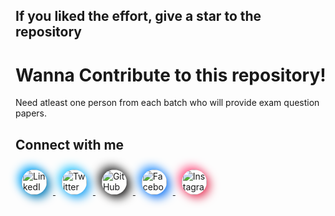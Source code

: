 ## If you liked the effort, give a star to the repository 

# Wanna Contribute to this repository!
Need atleast one person from each batch who will provide exam question papers.


## Connect with me


<a href="https://www.linkedin.com/in/akhlakh-ahmed-reja/" target="_blank">
  <img src="https://img.icons8.com/material-rounded/48/0077B5/linkedin.png" alt="LinkedIn" width="40" height="40" style="margin: 10px; box-shadow: 5px 5px 15px #0077B5, -5px -5px 15px #00aaff; border-radius: 50%;">
</a>
<a href="https://twitter.com/zubrist2" target="_blank">
  <img src="https://img.icons8.com/material-rounded/48/1DA1F2/twitter.png" alt="Twitter" width="40" height="40" style="margin: 10px; box-shadow: 5px 5px 15px #1DA1F2, -5px -5px 15px #33ccff; border-radius: 50%;">
</a>
<a href="https://github.com/zubrist" target="_blank">
  <img src="https://img.icons8.com/material-rounded/48/181717/github.png" alt="GitHub" width="40" height="40" style="margin: 10px; box-shadow: 5px 5px 15px #181717, -5px -5px 15px #333333; border-radius: 50%;">
</a>
<a href="https://www.facebook.com/akhlakh.ahmedreja.9/" target="_blank">
  <img src="https://img.icons8.com/material-rounded/48/1877F2/facebook.png" alt="Facebook" width="40" height="40" style="margin: 10px; box-shadow: 5px 5px 15px #1877F2, -5px -5px 15px #3399ff; border-radius: 50%;">
</a>
<a href="https://www.instagram.com/_zubrist_" target="_blank">
  <img src="https://img.icons8.com/?size=100&id=85154&format=png&color=000000" alt="Instagram" width="40" height="40" style="margin: 10px; box-shadow: 5px 5px 15px #E4405F, -5px -5px 15px #ff5c8d; border-radius: 50%;">
</a>
